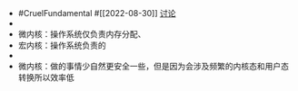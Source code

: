 - #CruelFundamental #[[2022-08-30]] [讨论](https://github.com/CYZH1307/CruelFundamental/tree/main/homework/202208/30)
-
- 微内核：操作系统仅负责内存分配、
- 宏内核：操作系统负责的
-
- 微内核：做的事情少自然更安全一些，但是因为会涉及频繁的内核态和用户态转换所以效率低